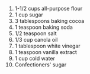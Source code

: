 1)  1-1/2 cups all-purpose flour
2)  1 cup sugar
3)  3 tablespoons baking cocoa
4)  1 teaspoon baking soda
5)  1/2 teaspoon salt
6)  1/3 cup canola oil
7)  1 tablespoon white vinegar
8)  1 teaspoon vanilla extract
9)  1 cup cold water
10) Confectioners' sugar